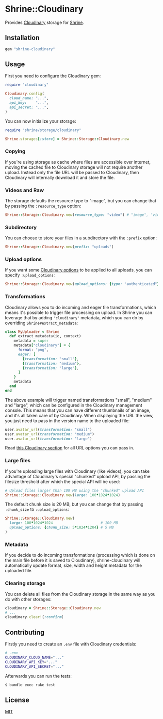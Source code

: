 # Shrine::Cloudinary

Provides [Cloudinary] storage for [Shrine].

## Installation

```ruby
gem "shrine-cloudinary"
```

## Usage

First you need to configure the Cloudinary gem:

```rb
require "cloudinary"

Cloudinary.config(
  cloud_name: "...",
  api_key:    "...",
  api_secret: "...",
)
```

You can now initialize your storage:

```rb
require "shrine/storage/cloudinary"

Shrine.storages[:store] = Shrine::Storage::Cloudinary.new
```

### Copying

If you're using storage as cache where files are accessible over internet,
moving the cached file to Cloudinary storage will not require another upload.
Instead only the file URL will be passed to Cloudinary, then Cloudinary will
internally download it and store the file.

### Videos and Raw

The storage defaults the resource type to "image", but you can change that
by passing the `:resource_type` option:

```rb
Shrine::Storage::Cloudinary.new(resource_type: "video") # "image", "video" or "raw"
```

### Subdirectory

You can choose to store your files in a subdirectory with the `:prefix` option:

```rb
Shrine::Storage::Cloudinary.new(prefix: "uploads")
```

### Upload options

If you want some [Cloudinary options] to be applied to all uploads, you can
specify `:upload_options`:

```rb
Shrine::Storage::Cloudinary.new(upload_options: {type: "authenticated"})
```

### Transformations

Cloudinary allows you to do incoming and eager file transformations, which means
it's possible to trigger file processing on upload. In Shrine you can leverage
that by adding `"cloudinary"` metadata, which you can do by overriding
`Shrine#extract_metadata`:

```rb
class MyUploader < Shrine
  def extract_metadata(io, context)
    metadata = super
    metadata["cloudinary"] = {
      format: "png",
      eager: [
        {transformation: "small"},
        {transformation: "medium"},
        {transformation: "large"},
      ]
    }
    metadata
  end
end
```

The above example will trigger named transformations "small", "medium" and
"large", which can be configured in the Cloudinary management console. This
means that you can have different thumbnails of an image, and it's all taken
care of by Cloudinary. When displaying the URL the view, you just need to pass
in the version name to the uploaded file:

```rb
user.avatar_url(transformation: "small")
user.avatar_url(transformation: "medium")
user.avatar_url(transformation: "large")
```

Read [this Cloudinary section](http://cloudinary.com/documentation/rails_image_manipulation)
for all URL options you can pass in.

### Large files

If you're uploading large files with Cloudinary (like videos), you can take
advantage of Cloudinary's special "chunked" upload API, by passing the filesize
threshold after which the special API will be used:

```rb
# Upload files larger than 100 MB using the "chunked" upload API
Shrine::Storage::Cloudinary.new(large: 100*1024*1024)
```

The default chunk size is 20 MB, but you can change that by passing
`:chunk_size` to `:upload_options`:

```rb
Shrine::Storage::Cloudinary.new(
  large: 100*1024*1024                      # 100 MB
  upload_options: {chunk_size: 5*1024*1204} # 5 MB
)
```

### Metadata

If you decide to do incoming transformations (processing which is done on the
main file before it is saved to Cloudinary), shrine-cloudinary will automatically
update format, size, width and height metadata for the uploaded file.

### Clearing storage

You can delete all files from the Cloudinary storage in the same way as you do
with other storages:

```rb
cloudinary = Shrine::Storage::Cloudinary.new
# ...
cloudinary.clear!(:confirm)
```

## Contributing

Firstly you need to create an `.env` file with Cloudinary credentials:

```sh
# .env
CLOUDINARY_CLOUD_NAME="..."
CLOUDINARY_API_KEY="..."
CLOUDINARY_API_SECRET="..."
```

Afterwards you can run the tests:

```sh
$ bundle exec rake test
```

## License

[MIT](http://opensource.org/licenses/MIT)

[Cloudinary]: http://cloudinary.com/
[Shrine]: https://github.com/janko-m/shrine
[Cloudinary options]: http://cloudinary.com/documentation/upload_images#remote_upload
